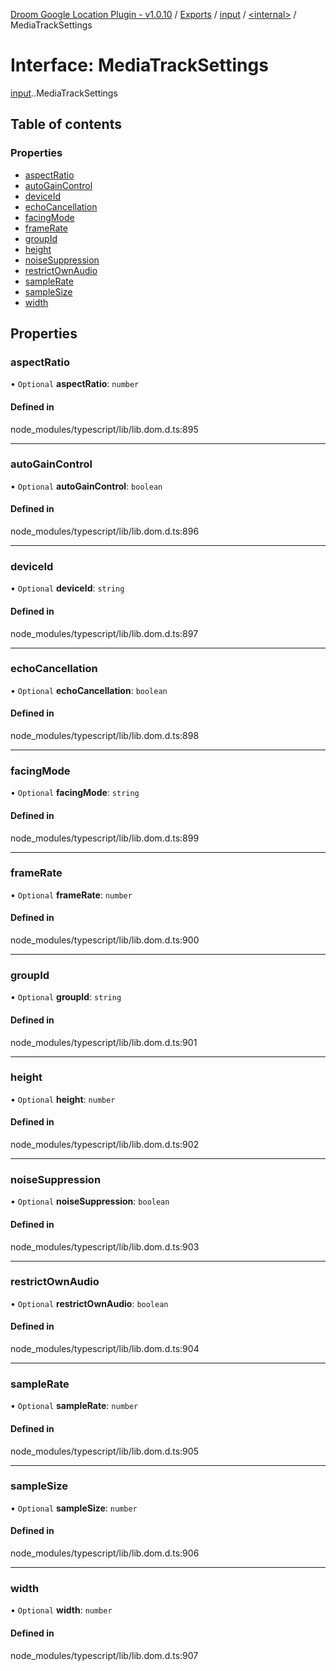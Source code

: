 [Droom Google Location Plugin - v1.0.10](../README.md) / [Exports](../modules.md) / [input](../modules/input.md) / [<internal\>](../modules/input._internal_.md) / MediaTrackSettings

# Interface: MediaTrackSettings

[input](../modules/input.md).[<internal>](../modules/input._internal_.md).MediaTrackSettings

## Table of contents

### Properties

- [aspectRatio](input._internal_.MediaTrackSettings.md#aspectratio)
- [autoGainControl](input._internal_.MediaTrackSettings.md#autogaincontrol)
- [deviceId](input._internal_.MediaTrackSettings.md#deviceid)
- [echoCancellation](input._internal_.MediaTrackSettings.md#echocancellation)
- [facingMode](input._internal_.MediaTrackSettings.md#facingmode)
- [frameRate](input._internal_.MediaTrackSettings.md#framerate)
- [groupId](input._internal_.MediaTrackSettings.md#groupid)
- [height](input._internal_.MediaTrackSettings.md#height)
- [noiseSuppression](input._internal_.MediaTrackSettings.md#noisesuppression)
- [restrictOwnAudio](input._internal_.MediaTrackSettings.md#restrictownaudio)
- [sampleRate](input._internal_.MediaTrackSettings.md#samplerate)
- [sampleSize](input._internal_.MediaTrackSettings.md#samplesize)
- [width](input._internal_.MediaTrackSettings.md#width)

## Properties

### aspectRatio

• `Optional` **aspectRatio**: `number`

#### Defined in

node_modules/typescript/lib/lib.dom.d.ts:895

___

### autoGainControl

• `Optional` **autoGainControl**: `boolean`

#### Defined in

node_modules/typescript/lib/lib.dom.d.ts:896

___

### deviceId

• `Optional` **deviceId**: `string`

#### Defined in

node_modules/typescript/lib/lib.dom.d.ts:897

___

### echoCancellation

• `Optional` **echoCancellation**: `boolean`

#### Defined in

node_modules/typescript/lib/lib.dom.d.ts:898

___

### facingMode

• `Optional` **facingMode**: `string`

#### Defined in

node_modules/typescript/lib/lib.dom.d.ts:899

___

### frameRate

• `Optional` **frameRate**: `number`

#### Defined in

node_modules/typescript/lib/lib.dom.d.ts:900

___

### groupId

• `Optional` **groupId**: `string`

#### Defined in

node_modules/typescript/lib/lib.dom.d.ts:901

___

### height

• `Optional` **height**: `number`

#### Defined in

node_modules/typescript/lib/lib.dom.d.ts:902

___

### noiseSuppression

• `Optional` **noiseSuppression**: `boolean`

#### Defined in

node_modules/typescript/lib/lib.dom.d.ts:903

___

### restrictOwnAudio

• `Optional` **restrictOwnAudio**: `boolean`

#### Defined in

node_modules/typescript/lib/lib.dom.d.ts:904

___

### sampleRate

• `Optional` **sampleRate**: `number`

#### Defined in

node_modules/typescript/lib/lib.dom.d.ts:905

___

### sampleSize

• `Optional` **sampleSize**: `number`

#### Defined in

node_modules/typescript/lib/lib.dom.d.ts:906

___

### width

• `Optional` **width**: `number`

#### Defined in

node_modules/typescript/lib/lib.dom.d.ts:907
